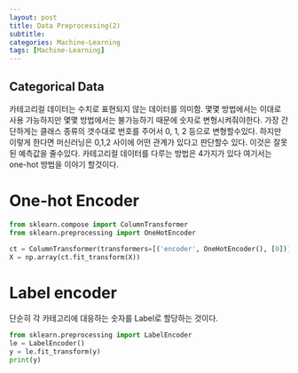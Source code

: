 ```yaml
---
layout: post
title: Data Preprocessing(2)
subtitle:
categories: Machine-Learning
tags: [Machine-Learning]
---
```


## Categorical Data

카테고리컬 데이터는 수치로 표현되지 않는 데이터를 의미함. 몇몇 방법에서는 이대로 사용
가능하지만 몇몇 방법에서는 불가능하기 때문에 숫자로 변형시켜줘야한다.
가장 간단하게는 클래스 종류의 갯수대로 번호를 주어서 0, 1, 2 등으로 변형할수있다.
하지만 이렇게 한다면 머신러닝은 0,1,2 사이에 어떤 관계가 있다고 판단할수 있다. 이것은 잘못된 예측값을 줄수있다.
카테고리컬 데이터를 다루는 방법은 4가지가 있다
여기서는 one-hot 방법을 이야기 할것이다.

# One-hot Encoder

```python
from sklearn.compose import ColumnTransformer
from sklearn.preprocessing import OneHotEncoder

ct = ColumnTransformer(transformers=[('encoder', OneHotEncoder(), [0])], remainder='passthrough')
X = np.array(ct.fit_transform(X))
```

# Label encoder

단순히 각 카테고리에 대응하는 숫자를 Label로 할당하는 것이다.

```python
from sklearn.preprocessing import LabelEncoder
le = LabelEncoder()
y = le.fit_transform(y)
print(y)
```
